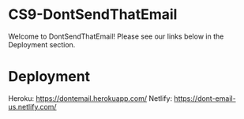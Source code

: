 # CS9-DontSendThatEmail

Welcome to DontSendThatEmail! Please see our links below in the Deployment section.

# Deployment
Heroku: https://dontemail.herokuapp.com/
Netlify: https://dont-email-us.netlify.com/
